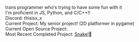 trans programmer who's trying to have some fun with it  
I'm proficient in JS, Python, and C/C++!!  
Discord: thisisx_x  
Current Project: My senior project! (2D platformer in pygame)  
Current Open Source Project:   
Most Recent Completed Project: [Snake!](https://gihub.com/killgriff22/snake)🐍
